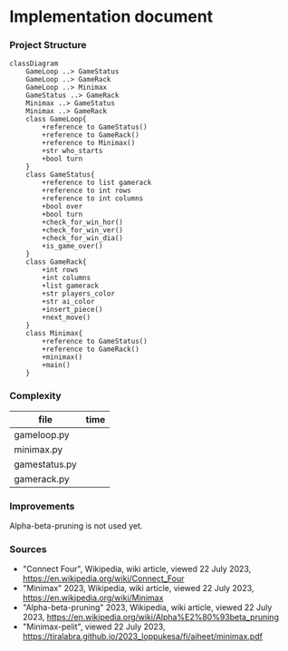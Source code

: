 # Implementation document

### Project Structure
```mermaid
classDiagram
    GameLoop ..> GameStatus
    GameLoop ..> GameRack
    GameLoop ..> Minimax
    GameStatus ..> GameRack
    Minimax ..> GameStatus
    Minimax ..> GameRack
    class GameLoop{
        +reference to GameStatus()
        +reference to GameRack()
        +reference to Minimax()
        +str who_starts
        +bool turn
    }
    class GameStatus{
        +reference to list gamerack
        +reference to int rows
        +reference to int columns
        +bool over
        +bool turn
        +check_for_win_hor()
        +check_for_win_ver()
        +check_for_win_dia()
        +is_game_over()
    }
    class GameRack{
        +int rows
        +int columns
        +list gamerack
        +str players_color
        +str ai_color
        +insert_piece()
        +next_move()
    }
    class Minimax{
        +reference to GameStatus()
        +reference to GameRack()
        +minimax()
        +main()
    }
```

### Complexity 
| **file** | **time**
| --------- | ----------- 
| gameloop.py | 
| minimax.py |
| gamestatus.py | 
| gamerack.py |

### Improvements
Alpha-beta-pruning is not used yet.

### Sources
- "Connect Four", Wikipedia, wiki article, viewed 22 July 2023, https://en.wikipedia.org/wiki/Connect_Four
- "Minimax" 2023, Wikipedia, wiki article, viewed 22 July 2023, https://en.wikipedia.org/wiki/Minimax
- "Alpha-beta-pruning" 2023, Wikipedia, wiki article, viewed 22 July 2023, https://en.wikipedia.org/wiki/Alpha%E2%80%93beta_pruning
- "Minimax-pelit", viewed 22 July 2023, https://tiralabra.github.io/2023_loppukesa/fi/aiheet/minimax.pdf
